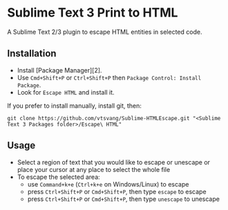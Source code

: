 Sublime Text 3 Print to HTML
============================

A Sublime Text 2/3 plugin to escape HTML entities in selected code.

## Installation

 * Install [Package Manager][2].
 * Use `Cmd+Shift+P` or `Ctrl+Shift+P` then `Package Control: Install Package`.
 * Look for `Escape HTML` and install it.

If you prefer to install manually, install git, then:

    git clone https://github.com/vtsvang/Sublime-HTMLEscape.git "<Sublime Text 3 Packages folder>/Escape\ HTML"

## Usage

 * Select a region of text that you would like to escape or unescape or place your cursor at any place to select the whole file
 * To escape the selected area:
   * use `Command+k+e` (`Ctrl+k+e` on Windows/Linux) to escape
   * press `Ctrl+Shift+P` or `Cmd+Shift+P`, then type `escape` to escape
   * press `Ctrl+Shift+P` or `Cmd+Shift+P`, then type `unescape` to unescape
